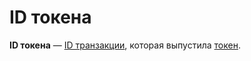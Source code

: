 # ID токена

**ID токена** — [ID транзакции](/ru/blockchain/transaction/transaction-id.md), которая выпустила [токен](/ru/blockchain/token.md).
